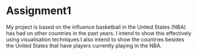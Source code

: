 # Assignment1
My project is based on the influence basketball in the United States (NBA) has had on other countries in the past years. I intend to show this effectively using visualisation techniques.I also intend to show the countries besides the United States that have players currently playing in the NBA.
